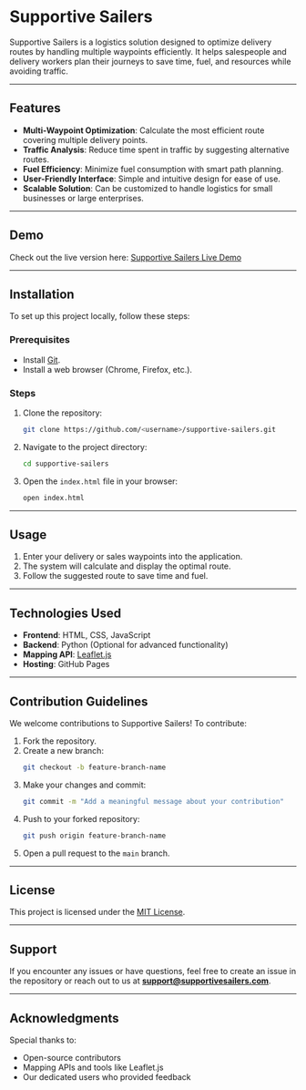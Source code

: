 # Supportive Sailers

Supportive Sailers is a logistics solution designed to optimize delivery routes by handling multiple waypoints efficiently. It helps salespeople and delivery workers plan their journeys to save time, fuel, and resources while avoiding traffic.

---

## Features

- **Multi-Waypoint Optimization**: Calculate the most efficient route covering multiple delivery points.
- **Traffic Analysis**: Reduce time spent in traffic by suggesting alternative routes.
- **Fuel Efficiency**: Minimize fuel consumption with smart path planning.
- **User-Friendly Interface**: Simple and intuitive design for ease of use.
- **Scalable Solution**: Can be customized to handle logistics for small businesses or large enterprises.

---

## Demo

Check out the live version here: [Supportive Sailers Live Demo](https://<harshtrivedi456>.github.io/supportive-sailers)

---

## Installation

To set up this project locally, follow these steps:

### Prerequisites
- Install [Git](https://git-scm.com/).
- Install a web browser (Chrome, Firefox, etc.).

### Steps

1. Clone the repository:
   ```bash
   git clone https://github.com/<username>/supportive-sailers.git
   ```

2. Navigate to the project directory:
   ```bash
   cd supportive-sailers
   ```

3. Open the `index.html` file in your browser:
   ```bash
   open index.html
   ```

---

## Usage

1. Enter your delivery or sales waypoints into the application.
2. The system will calculate and display the optimal route.
3. Follow the suggested route to save time and fuel.

---

## Technologies Used

- **Frontend**: HTML, CSS, JavaScript
- **Backend**: Python (Optional for advanced functionality)
- **Mapping API**: [Leaflet.js](https://leafletjs.com/)
- **Hosting**: GitHub Pages

---

## Contribution Guidelines

We welcome contributions to Supportive Sailers! To contribute:

1. Fork the repository.
2. Create a new branch:
   ```bash
   git checkout -b feature-branch-name
   ```
3. Make your changes and commit:
   ```bash
   git commit -m "Add a meaningful message about your contribution"
   ```
4. Push to your forked repository:
   ```bash
   git push origin feature-branch-name
   ```
5. Open a pull request to the `main` branch.

---

## License

This project is licensed under the [MIT License](LICENSE).

---

## Support

If you encounter any issues or have questions, feel free to create an issue in the repository or reach out to us at **support@supportivesailers.com**.

---

## Acknowledgments

Special thanks to:
- Open-source contributors
- Mapping APIs and tools like Leaflet.js
- Our dedicated users who provided feedback

